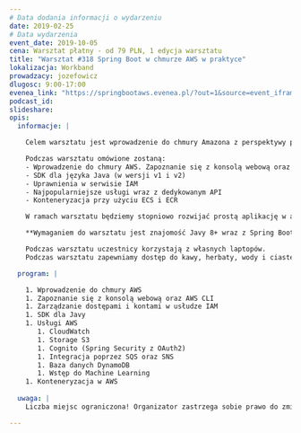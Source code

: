```yaml
---
# Data dodania informacji o wydarzeniu
date: 2019-02-25
# Data wydarzenia
event_date: 2019-10-05
cena: Warsztat płatny - od 79 PLN, 1 edycja warsztatu
title: "Warsztat #318 Spring Boot w chmurze AWS w praktyce"
lokalizacja: Workband
prowadzacy: jozefowicz
dlugosc: 9:00-17:00
evenea_link: "https://springbootaws.evenea.pl/?out=1&source=event_iframe"
podcast_id:
slideshare:
opis:
  informacje: |

    Celem warsztatu jest wprowadzenie do chmury Amazona z perspektywy programisty Java. Zostaną przedstawione podstawowe usługi w środowisku AWS oraz ich użycie z poziomu aplikacji (mikroserwisów) napisanych przy użyciu Spring Boot’a opakowanych w kontenery Docker’a. 

    Podczas warsztatu omówione zostaną:
    - Wprowadzenie do chmury AWS. Zapoznanie się z konsolą webową oraz AWS CLI
    - SDK dla języka Java (w wersji v1 i v2)
    - Uprawnienia w serwisie IAM
    - Najpopularniejsze usługi wraz z dedykowanym API
    - Konteneryzacja przy użyciu ECS i ECR

    W ramach warsztatu będziemy stopniowo rozwijać prostą aplikację w architekturze mikrousług. 

    **Wymaganiem do warsztatu jest znajomość Javy 8+ wraz z Spring Bootem oraz chociaż teoretyczna wiedza z Dockera.**

    Podczas warsztatu uczestnicy korzystają z własnych laptopów. 
    Podczas warsztatu zapewniamy dostęp do kawy, herbaty, wody i ciastek. W porze obiadowej zapewniamy pizzę w wersji mięsnej i wegetariańskiej.

  program: |

    1. Wprowadzenie do chmury AWS
    1. Zapoznanie się z konsolą webową oraz AWS CLI
    1. Zarządzanie dostępami i kontami w usłudze IAM
    1. SDK dla Javy
    1. Usługi AWS
       1. CloudWatch
       1. Storage S3
       1. Cognito (Spring Security z OAuth2)
       1. Integracja poprzez SQS oraz SNS
       1. Baza danych DynamoDB
       1. Wstęp do Machine Learning
    1. Konteneryzacja w AWS 
  
  uwaga: |
    Liczba miejsc ograniczona! Organizator zastrzega sobie prawo do zmiany lokalizacji wydarzenia oraz jego odwołania w przypadku niezgłoszenia się minimalnej liczby uczestników.

---
```

